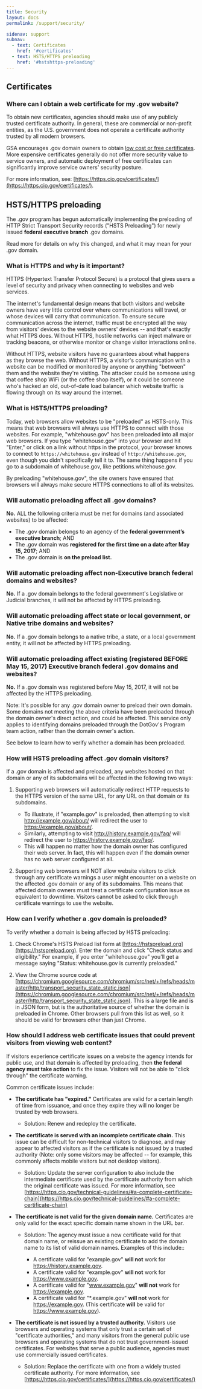 ```yaml
---
title: Security
layout: docs
permalink: /support/security/

sidenav: support
subnav:
  - text: Certificates
    href: '#certificates'
  - text: HSTS/HTTPS preloading
    href: '#hstshttps-preloading'
---
```


## Certificates

### Where can I obtain a web certificate for my .gov website?

To obtain new certificates, agencies should make use of any publicly trusted certificate authority. In general, these are commercial or non-profit entities, as the U.S. government does not operate a certificate authority trusted by all modern browsers.

GSA encourages .gov domain owners to obtain [low cost or free certificates](https://https.cio.gov/certificates/#what-kind-of-certificate-should-i-get-for-my-domain). More expensive certificates generally do not offer more security value to service owners, and automatic deployment of free certificates can significantly improve service owners' security posture.

For more information, see: [https://https.cio.gov/certificates/](https://https.cio.gov/certificates/).

## HSTS/HTTPS preloading

The .gov program has begun automatically implementing the preloading of HTTP Strict Transport Security records ("HSTS Preloading") for newly issued **federal executive branch** .gov domains.

Read more for details on why this changed, and what it may mean for your .gov domain.

### What is HTTPS and why is it important?

HTTPS (Hypertext Transfer Protocol Secure) is a protocol that gives users a level of security and privacy when connecting to websites and web services.

The internet's fundamental design means that both visitors and website owners have very little control over where communications will travel, or whose devices will carry that communication. To ensure secure communication across the internet, traffic must be encrypted all the way from visitors' devices to the website owners' devices -- and that's exactly what HTTPS does. Without HTTPS, hostile networks can inject malware or tracking beacons, or otherwise monitor or change visitor interactions online.

Without HTTPS, website visitors have no guarantees about what happens as they browse the web. Without HTTPS, a visitor's communication with a website can be modified or monitored by anyone or anything "between" them and the website they're visiting. The attacker could be someone using that coffee shop WiFi (or the coffee shop itself), or it could be someone who's hacked an old, out-of-date load balancer which website traffic is flowing through on its way around the internet.

### What is HSTS/HTTPS preloading?

Today, web browsers allow websites to be "preloaded" as HSTS-only. This means that web browsers will always use HTTPS to connect with those websites. For example, "whitehouse.gov" has been preloaded into all major web browsers. If you type "whitehouse.gov" into your browser and hit "Enter," or click on a link without https in the protocol, your browser knows to connect to `https://whitehouse.gov` instead of `http://whitehouse.gov`, even though you didn't specifically tell it to. The same thing happens if you go to a subdomain of whitehouse.gov, like petitions.whitehouse.gov.

By preloading "whitehouse.gov", the site owners have ensured that browsers will always make secure HTTPS connections to all of its websites.

### Will automatic preloading affect all .gov domains?

**No.** ALL the following criteria must be met for domains (and associated websites) to be affected:

* The .gov domain belongs to an agency of the **federal government’s executive branch**; AND
* The .gov domain was **registered for the first time on a date after May 15, 2017**; AND
* The .gov domain is **on the preload list.**

### Will automatic preloading affect non-Executive branch federal domains and websites?

**No.** If a .gov domain belongs to the federal government's Legislative or Judicial branches, it will not be affected by HTTPS preloading.

### Will automatic preloading affect state or local government, or Native tribe domains and websites?

**No.** If a .gov domain belongs to a native tribe, a state, or a local government entity, it will not be affected by HTTPS preloading.

### Will automatic preloading affect existing (registered BEFORE May 15, 2017) Executive branch federal .gov domains and websites?

**No.** If a .gov domain was registered before May 15, 2017, it will not be affected by the HTTPS preloading.

Note: It's possible for any .gov domain owner to preload their own domain. Some domains not meeting the above criteria have been preloaded through the domain owner's direct action, and could be affected. This service only applies to identifying domains preloaded through the DotGov's Program team action, rather than the domain owner's action.

See below to learn how to verify whether a domain has been preloaded.

### How will HSTS preloading affect .gov domain visitors?

If a .gov domain is affected and preloaded, any websites hosted on that domain or any of its subdomains will be affected in the following two ways:

1. Supporting web browsers will automatically redirect HTTP requests to the HTTPS version of the same URL, for any URL on that domain or its subdomains.

    * To illustrate, if "example.gov" is preloaded, then attempting to visit http://example.gov/about/ will redirect the user to https://example.gov/about/.
    * Similarly, attempting to visit http://history.example.gov/faq/ will redirect the user to https://history.example.gov/faq/.
    * This will happen no matter how the domain owner has configured their web server. In fact, this will happen even if the domain owner has no web server configured at all.

2. Supporting web browsers will NOT allow website visitors to click through any certificate warnings a user might encounter on a website on the affected .gov domain or any of its subdomains. This means that affected domain owners must treat a certificate configuration issue as equivalent to downtime. Visitors cannot be asked to click through certificate warnings to use the website.

### How can I verify whether a .gov domain is preloaded?

To verify whether a domain is being affected by HSTS preloading:

1. Check Chrome's HSTS Preload list form at [https://hstspreload.org](https://hstspreload.org). Enter the domain and click "Check status and eligibility." For example, if you enter "whitehouse.gov" you'll get a message saying "Status: whitehouse.gov is currently preloaded."

2. View the Chrome source code at [https://chromium.googlesource.com/chromium/src/net/+/refs/heads/master/http/transport_security_state_static.json](https://chromium.googlesource.com/chromium/src/net/+/refs/heads/master/http/transport_security_state_static.json). This is a large file and is in JSON form, but is the authoritative source of whether the domain is preloaded in Chrome. Other browsers pull from this list as well, so it should be valid for browsers other than just Chrome.

### How should I address web certificate issues that could prevent visitors from viewing web content?

If visitors experience certificate issues on a website the agency intends for public use, and that domain is affected by preloading, then **the federal agency must take action** to fix the issue. Visitors will not be able to "click through" the certificate warning.

Common certificate issues include:

* **The certificate has "expired."** Certificates are valid for a certain length of time from issuance, and once they expire they will no longer be trusted by web browsers.

    * Solution: Renew and redeploy the certificate.

* **The certificate is served with an incomplete certificate chain.** This issue can be difficult for non-technical visitors to diagnose, and may appear to affected visitors as if the certificate is not issued by a trusted authority (Note: only some visitors may be affected -- for example, this commonly affects mobile visitors but not desktop visitors).

    * Solution: Update the server configuration to also include the intermediate certificate used by the certificate authority from which the original certificate was issued.  For more information, see [https://https.cio.gov/technical-guidelines/#a-complete-certificate-chain](https://https.cio.gov/technical-guidelines/#a-complete-certificate-chain)

* **The certificate is not valid for the given domain name.** Certificates are only valid for the exact specific domain name shown in the URL bar.

    * Solution: The agency must issue a new certificate valid for that domain name, or reissue an existing certificate to add the domain name to its list of valid domain names. Examples of this include::

        * A certificate valid for "example.gov" **will not** work for https://history.example.gov.
        * A certificate valid for "example.gov" **will not** work for https://www.example.gov.
        * A certificate valid for "www.example.gov" **will not** work for https://example.gov.
        * A certificate valid for "*.example.gov" **will not** work for https://example.gov. (This certificate **will** be valid for https://www.example.gov).
* **The certificate is not issued by a trusted authority.** Visitors use browsers and operating systems that only trust a certain set of "certificate authorities," and many visitors from the general public use browsers and operating systems that do not trust government-issued certificates. For websites that serve a public audience, agencies must use commercially issued certificates.

    * Solution: Replace the certificate with one from a widely trusted certificate authority. For more information, see [https://https.cio.gov/certificates/](https://https.cio.gov/certificates/)
